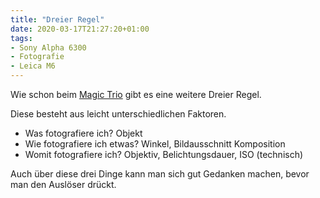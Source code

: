 ```yaml
---
title: "Dreier Regel"
date: 2020-03-17T21:27:20+01:00
tags:
- Sony Alpha 6300
- Fotografie
- Leica M6
---
```


Wie schon beim [Magic Trio](photos/2020/02/13/magic-trio/) gibt es eine weitere Dreier Regel.

Diese besteht aus leicht unterschiedlichen Faktoren.

* Was fotografiere ich? Objekt
* Wie fotografiere ich etwas? Winkel, Bildausschnitt Komposition
* Womit fotografiere ich? Objektiv, Belichtungsdauer, ISO (technisch)

Auch über diese drei Dinge kann man sich gut Gedanken machen, bevor man den
Auslöser drückt.
